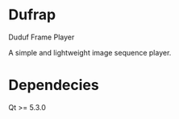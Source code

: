 Dufrap
======

Duduf Frame Player

A simple and lightweight image sequence player.

Dependecies
==

Qt >= 5.3.0
